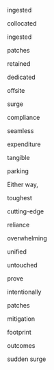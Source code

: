 ingested 

collocated 

ingested 

patches 

retained

dedicated 

offsite

surge 

compliance

seamless 

expenditure 

tangible 

parking 

Either way, 

toughest

cutting-edge

reliance 

overwhelming

unified 

untouched

prove 

intentionally 

patches 

mitigation 

footprint 

outcomes 

sudden surge

